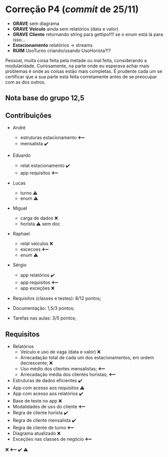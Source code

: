 # Correção P4 (_commit_ de 25/11)

  - **GRAVE** sem diagrama
  - **GRAVE Veículo** ainda sem relatórios (data e valor)
  - **GRAVE Cliente** retornando string para gettipo!!!! se o enum está lá para isso... 
  - **Estacionamento** relatórios -> streams
  - **RUIM** UsoTurno criando/usando UsoHorista?!?

 Pessoal, muita coisa feita pela metade ou mal feita, considerando a modularidade. Curiosamente, na parte onde eu esperava achar mais problemas é onde as coisas estão mais completas. É prudente cada um se certificar que a sua parte está feita corretamente antes de se preocupar com as dos outros. 
 
## Nota base do grupo 12,5

## Contribuições

  - André
    - estruturas estacionamento ➕➖
    - mensalista ✔️
  - Eduardo
    - relat estacionamento ✔️
    - app requisitos ➕➖
  - Lucas
    - turno ⚠️ 
    - enum ⚠️
  - Miguel
    - carga de dados ❌
    - horista ⚠️ sem doc
  - Raphael
    - relat veículos ❌
    - excecoes ➕➖
    - enum ⚠️
  - Sérgio
    - app relatórios ✔️
    - app requisitos ➕➖
    - app exceções ❌
  
  - Requisitos (classes e testes): 8/12 pontos;
  - Documentação: 1,5/3 pontos;
  - Tarefas nas aulas: 3/5 pontos;
  

## Requisitos

  - Relatórios
    - Veículo e uso de vaga (data e valor) ❌
    - Arrecadação total de cada um dos estacionamentos, em ordem decrescente; ❌
    - Uso médio dos clientes mensalistas; ➕➖
    - Arrecadação média dos clientes horistas; ➕➖
  - Estruturas de dados eficientes ✔️
  - App com acesso aos requisitos ⚠️
  - App com acesso aos relatórios ✔️
  - Base de teste no app ❌  
  - Modalidades de uso do cliente ➕➖
  - Regra de cliente horista ✔️
  - Regra de cliente mensalista ✔️
  - Regra de cliente de turno ➕➖
  - Diagrama atualizado  ❌
  - Exceções nas classes de negócio ➕➖

❌
➕➖
✔️
⚠️